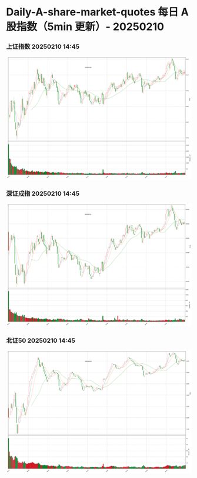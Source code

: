 
# Daily-A-share-market-quotes 每日 A 股指数（5min 更新）- 20250210

### 上证指数 20250210 14:45
![](./fig/2025/2/20250210-sh000001.png)

### 深证成指 20250210 14:45
![](./fig/2025/2/20250210-sz399001.png)

### 北证50 20250210 14:45
![](./fig/2025/2/20250210-bj899050.png)
